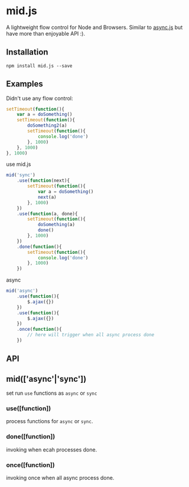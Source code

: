 # mid.js

A lightweight flow control for Node and Browsers. Similar to [async.js](https://github.com/caolan/async) but have more than enjoyable API :).

## Installation
	npm install mid.js --save

## Examples
Didn't use any flow control:

```js
setTimeout(function(){
	var a = doSomething()
	setTimeout(function(){
		doSomething2(a)
		setTimeout(function(){
			console.log('done')
		}, 1000)
	}, 1000)
}, 1000)
```

use mid.js

```js
mid('sync')
	.use(function(next){
		setTimeout(function(){
			var a = doSomething()
			next(a)
		}, 1000)
	})
	.use(function(a, done){
		setTimeout(function(){
			doSomething(a)
			done()
		}, 1000)
	})
	.done(function(){
		setTimeout(function(){
			console.log('done')
		}, 1000)
	})
```

async
```js
mid('async')
	.use(function(){
		$.ajax({})
	})
	.use(function(){
		$.ajax({})
	})
	.once(function(){
		// here will trigger when all async process done
	})
```

## API
## mid(['async'|'sync'])
set run `use` functions as `async` or `sync`
### use([function])
process functions for `async` or `sync`.

### done([function])
invoking when ecah processes done.

### once([function])
invoking once when all async process done.